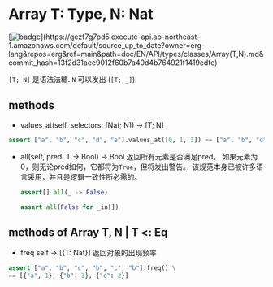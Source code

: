 # Array T: Type, N: Nat

[![badge](https://img.shields.io/endpoint.svg?url=https%3A%2F%2Fgezf7g7pd5.execute-api.ap-northeast-1.amazonaws.com%2Fdefault%2Fsource_up_to_date%3Fowner%3Derg-lang%26repos%3Derg%26ref%3Dmain%26path%3Ddoc/EN/API/types/classes/Array(T,N).md%26commit_hash%3D13f2d31aee9012f60b7a40d4b764921f1419cdfe)](https://gezf7g7pd5.execute-api.ap-northeast-1.amazonaws.com/default/source_up_to_date?owner=erg-lang&repos=erg&ref=main&path=doc/EN/API/types/classes/Array(T,N).md&commit_hash=13f2d31aee9012f60b7a40d4b764921f1419cdfe)

`[T; N]` 是语法法糖. `N` 可以发出 (`[T; _]`).

## methods

* values_at(self, selectors: [Nat; N]) -> [T; N]

```python
assert ["a", "b", "c", "d", "e"].values_at([0, 1, 3]) == ["a", "b", "d"]
```

* all(self, pred: T -> Bool) -> Bool
  返回所有元素是否满足pred。
  如果元素为0，则无论pred如何，它都将为`True`，但将发出警告。
  该规范本身已被许多语言采用，并且是逻辑一致性所必需的。

   ```python
   assert[].all(_ -> False)
   ```

   ```python
   assert all(False for _in[])
   ```

## methods of Array T, N | T <: Eq

* freq self -> [{T: Nat}]
   返回对象的出现频率

```python
assert ["a", "b", "c", "b", "c", "b"].freq() \
== [{"a", 1}, {"b": 3}, {"c": 2}]
```
